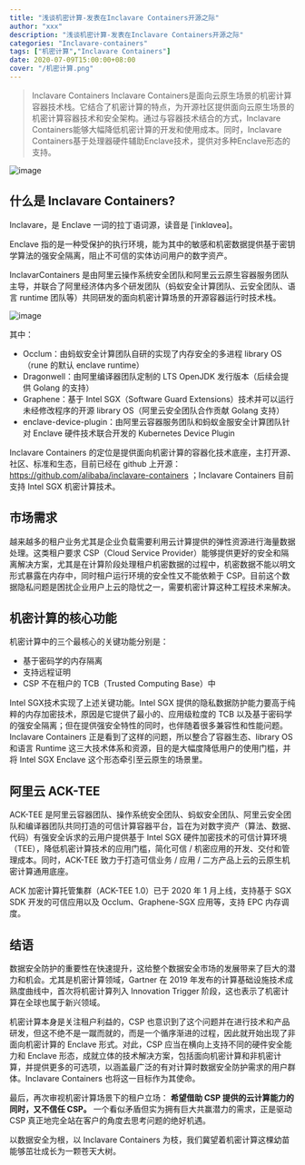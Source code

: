 ```yaml
---
title: "浅谈机密计算-发表在Inclavare Containers开源之际"
author: "xxx"
description: "浅谈机密计算-发表在Inclavare Containers开源之际"
categories: "Inclavare-containers"
tags: ["机密计算","Inclavare Containers"]
date: 2020-07-09T15:00:00+08:00
cover: "/机密计算.png"
---
```


> Inclavare Containers
> Inclavare Containers是面向云原生场景的机密计算容器技术栈。它结合了机密计算的特点，为开源社区提供面向云原生场景的机密计算容器技术和安全架构。通过与容器技术结合的方式，Inclavare Containers能够大幅降低机密计算的开发和使用成本。同时，Inclavare Containers基于处理器硬件辅助Enclave技术，提供对多种Enclave形态的支持。



![image](https://intranetproxy.alipay.com/skylark/lark/0/2020/jpeg/301940/1597993311491-74dc939a-ec4b-4d16-8b4f-32340698b8a2.jpeg)

## 什么是 Inclavare Containers?

Inclavare，是 Enclave 一词的拉丁语词源，读音是 [ˈinklɑveə]。

Enclave 指的是一种受保护的执行环境，能为其中的敏感和机密数据提供基于密钥学算法的强安全隔离，阻止不可信的实体访问用户的数字资产。

InclavarContainers 是由阿里云操作系统安全团队和阿里云云原生容器服务团队主导，并联合了阿里经济体内多个研发团队（蚂蚁安全计算团队、云安全团队、语言 runtime 团队等）共同研发的面向机密计算场景的开源容器运行时技术栈。

![image](https://intranetproxy.alipay.com/skylark/lark/0/2020/jpeg/301940/1597993311491-74dc939a-ec4b-4d16-8b4f-32340698b8a2.jpeg)

其中：

- Occlum：由蚂蚁安全计算团队自研的实现了内存安全的多进程 library OS（rune 的默认 enclave runtime）
- Dragonwell：由阿里编译器团队定制的 LTS OpenJDK 发行版本（后续会提供 Golang 的支持）
- Graphene：基于 Intel SGX（Software Guard Extensions）技术并可以运行未经修改程序的开源 library OS（阿里云安全团队合作贡献 Golang 支持）
- enclave-device-plugin：由阿里云容器服务团队和蚂蚁金服安全计算团队针对 Enclave 硬件技术联合开发的 Kubernetes Device Plugin

Inclavare Containers 的定位是提供面向机密计算的容器化技术底座，主打开源、社区、标准和生态，目前已经在 github 上开源： https://github.com/alibaba/inclavare-containers ；Inclavare Containers 目前支持 Intel SGX 机密计算技术。



## 市场需求

越来越多的租户业务尤其是企业负载需要利用云计算提供的弹性资源进行海量数据处理。这类租户要求 CSP（Cloud Service Provider）能够提供更好的安全和隔离解决方案，尤其是在计算阶段处理租户机密数据的过程中，机密数据不能以明文形式暴露在内存中，同时租户运行环境的安全性又不能依赖于 CSP。目前这个数据隐私问题是困扰企业用户上云的隐忧之一，需要机密计算这种工程技术来解决。



## 机密计算的核心功能

机密计算中的三个最核心的关键功能分别是：

- 基于密码学的内存隔离
- 支持远程证明
- CSP 不在租户的 TCB（Trusted Computing Base）中

Intel SGX技术实现了上述关键功能。Intel SGX 提供的隐私数据防护能力要高于纯粹的内存加密技术，原因是它提供了最小的、应用级粒度的 TCB 以及基于密码学的强安全隔离；但在提供强安全特性的同时，也伴随着很多兼容性和性能问题。Inclavare Containers 正是看到了这样的问题，所以整合了容器生态、library OS 和语言 Runtime 这三大技术体系和资源，目的是大幅度降低用户的使用门槛，并将 Intel SGX Enclave 这个形态牵引至云原生的场景里。



## 阿里云 ACK-TEE

ACK-TEE 是阿里云容器团队、操作系统安全团队、蚂蚁安全团队、阿里云安全团队和编译器团队共同打造的可信计算容器平台，旨在为对数字资产（算法、数据、代码）有强安全诉求的云用户提供基于 Intel SGX 硬件加密技术的可信计算环境（TEE），降低机密计算技术的应用门槛，简化可信 / 机密应用的开发、交付和管理成本。同时，ACK-TEE 致力于打造可信业务 / 应用 / 二方产品上云的云原生机密计算通用底座。

ACK 加密计算托管集群（ACK-TEE 1.0）已于 2020 年 1 月上线，支持基于 SGX SDK 开发的可信应用以及 Occlum、Graphene-SGX 应用等，支持 EPC 内存调度。



## 结语

数据安全防护的重要性在快速提升，这给整个数据安全市场的发展带来了巨大的潜力和机会。尤其是机密计算领域，Gartner 在 2019 年发布的计算基础设施技术成熟度曲线中，首次将机密计算列入 Innovation Trigger 阶段，这也表示了机密计算在全球也属于新兴领域。

机密计算本身是关注租户利益的，CSP 也意识到了这个问题并在进行技术和产品研发，但这不绝不是一蹴而就的，而是一个循序渐进的过程，因此就开始出现了非面向机密计算的 Enclave 形式。对此，CSP 应当在横向上支持不同的硬件安全能力和 Enclave 形态，成就立体的技术解决方案，包括面向机密计算和非机密计算，并提供更多的可选项，以涵盖最广泛的有对计算时数据安全防护需求的用户群体。Inclavare Containers 也将这一目标作为其使命。

最后，再次审视机密计算场景下的租户立场： **希望借助 CSP 提供的云计算能力的同时，又不信任 CSP。** 一个看似矛盾但实为拥有巨大共赢潜力的需求，正是驱动 CSP 真正地完全站在客户的角度去思考问题的绝好机遇。

以数据安全为根，以 Inclavare Containers 为枝，我们冀望着机密计算这棵幼苗能够茁壮成长为一颗苍天大树。